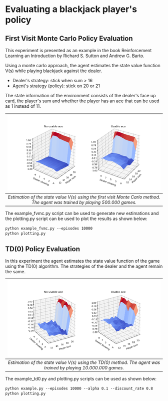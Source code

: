 # Evaluating a blackjack player's policy

## First Visit Monte Carlo Policy Evaluation
This experiment is presented as an example in the book Reinforcement Learning an Introduction by Richard S. Sutton and Andrew G. Barto.

Using a monte carlo approach, the agent estimates the state value function V(s) while playing blackjack against the dealer.

* Dealer's strategy: stick when sum > 16
* Agent's strategy (policy): stick on 20 or 21

The state information of the environment consists of the dealer's face up card, the player's sum and whether the player has an ace that can be used as 1 instead of 11.

| ![FVMC blackjack plots](fvmc_500000.png) |
|:--:|
| *Estimation of the state value V(s) using the first visit Monte Carlo method. The agent was trained by playing 500.000 games.* |

The example_fvmc.py script can be used to generate new estimations and the plotting.py script can be used to plot the results as shown below:
```console
python example_fvmc.py --episodes 10000
python plotting.py
```

## TD(0) Policy Evaluation
In this experiment the agent estimates the state value function of the game using the TD(0) algorithm. The strategies of the dealer and the agent remain the same.

| ![TD(0) blackjack plots](td0_10^7.png) |
|:--:|
| *Estimation of the state value V(s) using the TD(0) method. The agent was trained by playing 10.000.000 games.* |

The example_td0.py and plotting.py scripts can be used as shown below:
```console
python example.py --episodes 10000 --alpha 0.1 --discount_rate 0.8
python plotting.py
```